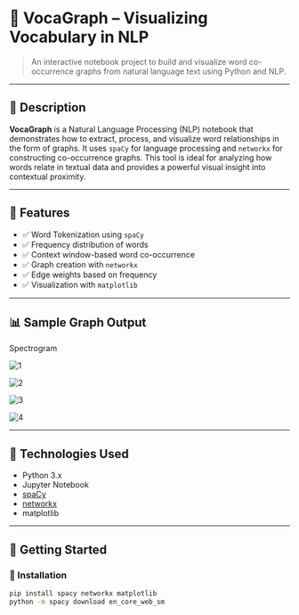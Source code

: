 # 🧠 VocaGraph – Visualizing Vocabulary in NLP

> An interactive notebook project to build and visualize word co-occurrence graphs from natural language text using Python and NLP.

---

## 📄 Description

**VocaGraph** is a Natural Language Processing (NLP) notebook that demonstrates how to extract, process, and visualize word relationships in the form of graphs. It uses `spaCy` for language processing and `networkx` for constructing co-occurrence graphs. This tool is ideal for analyzing how words relate in textual data and provides a powerful visual insight into contextual proximity.

---

## 🔧 Features

- ✅ Word Tokenization using `spaCy`
- ✅ Frequency distribution of words
- ✅ Context window-based word co-occurrence
- ✅ Graph creation with `networkx`
- ✅ Edge weights based on frequency
- ✅ Visualization with `matplotlib`

---

## 📊 Sample Graph Output

Spectrogram

![1](https://github.com/user-attachments/assets/43010df2-5ce7-4cbb-bbba-4afb652a6fb5)

![2](https://github.com/user-attachments/assets/e89d7470-48aa-4ace-a44d-81d7e8261c20)

![3](https://github.com/user-attachments/assets/db588b99-d445-4f38-a9ab-1a532e49dc44)


![4](https://github.com/user-attachments/assets/1e91f20c-b9f1-46e2-badc-c3ff69ef4ce3)


---

## 🧠 Technologies Used

- Python 3.x
- Jupyter Notebook
- [spaCy](https://spacy.io/)
- [networkx](https://networkx.org/)
- matplotlib

---


## 🚀 Getting Started

### 🔧 Installation
```bash
pip install spacy networkx matplotlib
python -m spacy download en_core_web_sm
